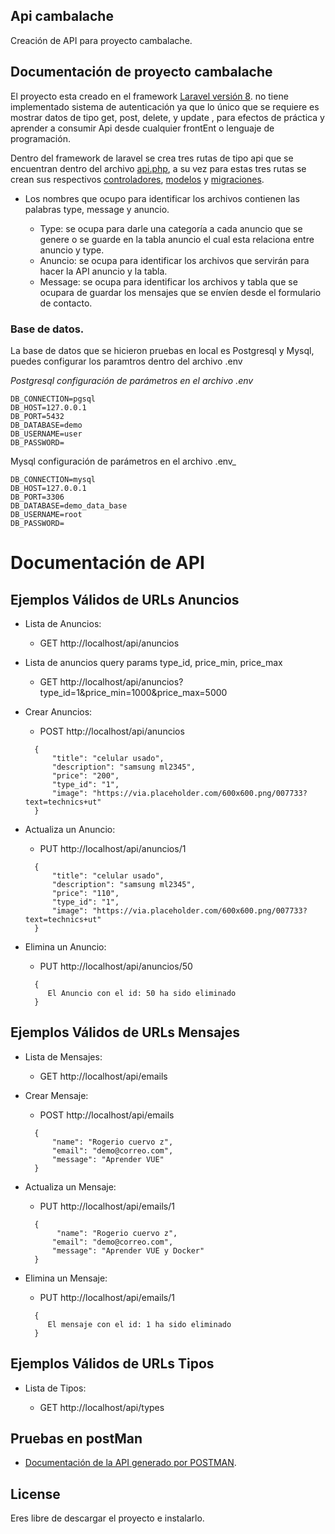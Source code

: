 
## Api cambalache

Creación de API para proyecto cambalache.

## Documentación de proyecto cambalache

El proyecto esta creado en el framework [Laravel versión 8]( https://laravel.com/docs/8.x). no tiene implementado sistema de autenticación ya que lo único que se requiere es mostrar datos de tipo get, post, delete, y update , para efectos de práctica y aprender a consumir Api desde cualquier frontEnt o lenguaje de programación.

Dentro del framework de laravel se crea tres rutas de tipo api que se encuentran dentro del archivo [api.php]( https://github.com/rogeriocz/laravel-8-api-cambalache/blob/master/routes/api.php), a su vez para estas tres rutas se crean sus respectivos [controladores]( https://github.com/rogeriocz/laravel-8-api-cambalache/tree/master/app/Http/Controllers), [modelos]( https://github.com/rogeriocz/laravel-8-api-cambalache/tree/master/app/Models) y [migraciones]( https://github.com/rogeriocz/laravel-8-api-cambalache/tree/master/database/migrations).

* Los nombres que ocupo para identificar los archivos contienen las palabras type, message y anuncio.

    * Type: se ocupa para darle una categoría a cada anuncio que se genere o se guarde en la tabla anuncio el cual esta relaciona entre anuncio y type.
    * Anuncio: se ocupa para identificar los archivos que servirán para hacer la API anuncio y la tabla.
    * Message: se ocupa para identificar los archivos y tabla que se ocupara de guardar los mensajes que se envíen desde el formulario de contacto.

### Base de datos.
La base de datos que se hicieron pruebas en local es Postgresql y Mysql, puedes configurar los paramtros dentro del archivo .env 

_Postgresql configuración de parámetros en el archivo .env_

```
DB_CONNECTION=pgsql
DB_HOST=127.0.0.1
DB_PORT=5432
DB_DATABASE=demo
DB_USERNAME=user
DB_PASSWORD=
```
Mysql configuración de parámetros en el archivo .env_

```
DB_CONNECTION=mysql
DB_HOST=127.0.0.1
DB_PORT=3306
DB_DATABASE=demo_data_base
DB_USERNAME=root
DB_PASSWORD=
```

# Documentación de API 
## Ejemplos Válidos de URLs Anuncios
* Lista de Anuncios:

  * GET http://localhost/api/anuncios

* Lista de anuncios query params type_id, price_min, price_max
  * GET http://localhost/api/anuncios?type_id=1&price_min=1000&price_max=5000
  

* Crear Anuncios:

  * POST http://localhost/api/anuncios
  ```
    {
        "title": "celular usado",
        "description": "samsung ml2345",
        "price": "200",
        "type_id": "1",
        "image": "https://via.placeholder.com/600x600.png/007733?text=technics+ut"
    }
  ```
* Actualiza un Anuncio:

  * PUT http://localhost/api/anuncios/1
  ```
    {
        "title": "celular usado",
        "description": "samsung ml2345",
        "price": "110",
        "type_id": "1",
        "image": "https://via.placeholder.com/600x600.png/007733?text=technics+ut"
    }
  ```
* Elimina un Anuncio:

  * PUT http://localhost/api/anuncios/50
  ```
    {
       El Anuncio con el id: 50 ha sido eliminado
    }
  ```
## Ejemplos Válidos de URLs Mensajes

* Lista de Mensajes:

  * GET http://localhost/api/emails

* Crear Mensaje:

  * POST http://localhost/api/emails
  ```
    {
        "name": "Rogerio cuervo z",
        "email": "demo@correo.com",
        "message": "Aprender VUE"
    }
  ```
* Actualiza un Mensaje:

  * PUT http://localhost/api/emails/1
  ```
    {
         "name": "Rogerio cuervo z",
        "email": "demo@correo.com",
        "message": "Aprender VUE y Docker"
    }
  ```
* Elimina un Mensaje:

  * PUT http://localhost/api/emails/1
  ```
    {
       El mensaje con el id: 1 ha sido eliminado
    }
  ```
## Ejemplos Válidos de URLs Tipos

* Lista de Tipos:

  * GET http://localhost/api/types
## Pruebas en postMan
- [Documentación de la API generado por POSTMAN](https://documenter.getpostman.com/view/2148064/TzY68tzK).

## License
Eres libre de descargar el proyecto e instalarlo.
